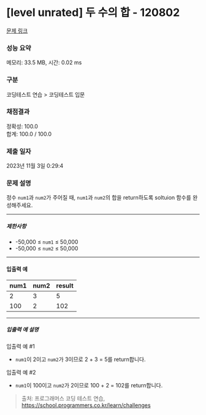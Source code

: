 # [level unrated] 두 수의 합 - 120802 

[문제 링크](https://school.programmers.co.kr/learn/courses/30/lessons/120802) 

### 성능 요약

메모리: 33.5 MB, 시간: 0.02 ms

### 구분

코딩테스트 연습 > 코딩테스트 입문

### 채점결과

정확성: 100.0<br/>합계: 100.0 / 100.0

### 제출 일자

2023년 11월 3일 0:29:4

### 문제 설명

<p>정수 <code>num1</code>과 <code>num2</code>가 주어질 때, <code>num1</code>과 <code>num2</code>의 합을 return하도록 soltuion 함수를 완성해주세요.</p>

<hr>

<h5>제한사항</h5>

<ul>
<li>-50,000 ≤ <code>num1</code> ≤ 50,000</li>
<li>-50,000 ≤ <code>num2</code> ≤ 50,000</li>
</ul>

<hr>

<h4>입출력 예</h4>
<table class="table">
        <thead><tr>
<th>num1</th>
<th>num2</th>
<th>result</th>
</tr>
</thead>
        <tbody><tr>
<td>2</td>
<td>3</td>
<td>5</td>
</tr>
<tr>
<td>100</td>
<td>2</td>
<td>102</td>
</tr>
</tbody>
      </table>
<hr>

<h5>입출력 예 설명</h5>

<p>입출력 예 #1</p>

<ul>
<li><code>num1</code>이 2이고 <code>num2</code>가 3이므로 2 + 3 = 5를 return합니다.</li>
</ul>

<p>입출력 예 #2</p>

<ul>
<li><code>num1</code>이 100이고 <code>num2</code>가 2이므로 100 + 2 = 102를 return합니다.</li>
</ul>


> 출처: 프로그래머스 코딩 테스트 연습, https://school.programmers.co.kr/learn/challenges